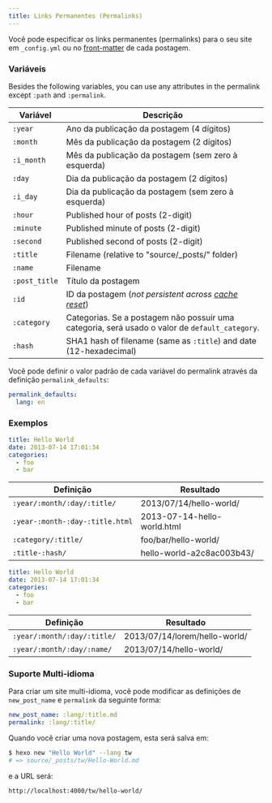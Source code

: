```yaml
---
title: Links Permanentes (Permalinks)
---
```


Você pode especificar os links permanentes (permalinks) para o seu site em `_config.yml` ou no [front-matter](front-matter.html) de cada postagem.

### Variáveis

Besides the following variables, you can use any attributes in the permalink except `:path` and `:permalink`.

| Variável      | Descrição                                                                                      |
| ------------- | ---------------------------------------------------------------------------------------------- |
| `:year`       | Ano da publicação da postagem (4 dígitos)                                                      |
| `:month`      | Mês da publicação da postagem (2 dígitos)                                                      |
| `:i_month`    | Mês da publicação da postagem (sem zero à esquerda)                                            |
| `:day`        | Dia da publicação da postagem (2 dígitos)                                                      |
| `:i_day`      | Dia da publicação da postagem (sem zero à esquerda)                                            |
| `:hour`       | Published hour of posts (2-digit)                                                              |
| `:minute`     | Published minute of posts (2-digit)                                                            |
| `:second`     | Published second of posts (2-digit)                                                            |
| `:title`      | Filename (relative to "source/\_posts/" folder)                                                |
| `:name`       | Filename                                                                                       |
| `:post_title` | Título da postagem                                                                             |
| `:id`         | ID da postagem (_not persistent across [cache reset](/pt-br/docs/commands#clean)_)             |
| `:category`   | Categorias. Se a postagem não possuir uma categoria, será usado o valor de `default_category`. |
| `:hash`       | SHA1 hash of filename (same as `:title`) and date (12-hexadecimal)                             |

Você pode definir o valor padrão de cada variável do permalink através da definição `permalink_defaults`:

```yaml
permalink_defaults:
  lang: en
```

### Exemplos

```yaml source/_posts/hello-world.md
title: Hello World
date: 2013-07-14 17:01:34
categories:
  - foo
  - bar
```

| Definição                       | Resultado                   |
| ------------------------------- | --------------------------- |
| `:year/:month/:day/:title/`     | 2013/07/14/hello-world/     |
| `:year-:month-:day-:title.html` | 2013-07-14-hello-world.html |
| `:category/:title/`             | foo/bar/hello-world/        |
| `:title-:hash/`                 | hello-world-a2c8ac003b43/   |

```yaml source/_posts/lorem/hello-world.md
title: Hello World
date: 2013-07-14 17:01:34
categories:
  - foo
  - bar
```

| Definição                   | Resultado                     |
| --------------------------- | ----------------------------- |
| `:year/:month/:day/:title/` | 2013/07/14/lorem/hello-world/ |
| `:year/:month/:day/:name/`  | 2013/07/14/hello-world/       |

### Suporte Multi-idioma

Para criar um site multi-idioma, você pode modificar as definições de `new_post_name` e `permalink` da seguinte forma:

```yaml
new_post_name: :lang/:title.md
permalink: :lang/:title/
```

Quando você criar uma nova postagem, esta será salva em:

```bash
$ hexo new "Hello World" --lang tw
# => source/_posts/tw/Hello-World.md
```

e a URL será:

```plain
http://localhost:4000/tw/hello-world/
```
